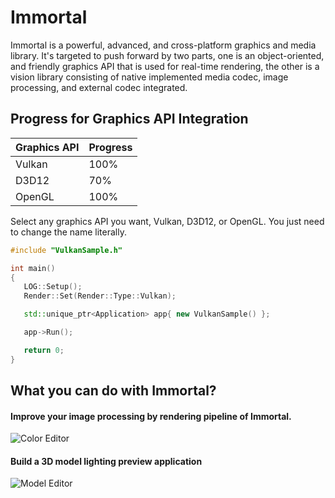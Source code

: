 # Immortal
Immortal is a powerful, advanced, and cross-platform graphics and media library. It's targeted to push forward by two parts, one is an object-oriented, and friendly graphics API that is used for real-time rendering, the other is a vision library consisting of native implemented media codec, image processing, and external codec integrated.

## Progress for Graphics API Integration
| Graphics API | Progress |
| --- | ----------- |
| Vulkan | 100% |
| D3D12 | 70% |
| OpenGL | 100% |

 Select any graphics API you want, Vulkan, D3D12, or OpenGL. You just need to change the name literally.
 ``` C++
 #include "VulkanSample.h"
 
int main()
{
    LOG::Setup();
    Render::Set(Render::Type::Vulkan);

    std::unique_ptr<Application> app{ new VulkanSample() };

    app->Run();

    return 0;
}
 ```

## What you can do with Immortal?
#### Improve your image processing by rendering pipeline of Immortal.
![Color Editor](https://user-images.githubusercontent.com/47172719/158025476-0ab8a532-c193-4b27-8b87-f81ff7cb4a64.png)

#### Build a 3D model lighting preview application
![Model Editor](https://user-images.githubusercontent.com/47172719/158025865-1606e292-d871-4939-9717-e886ced3852c.png)
